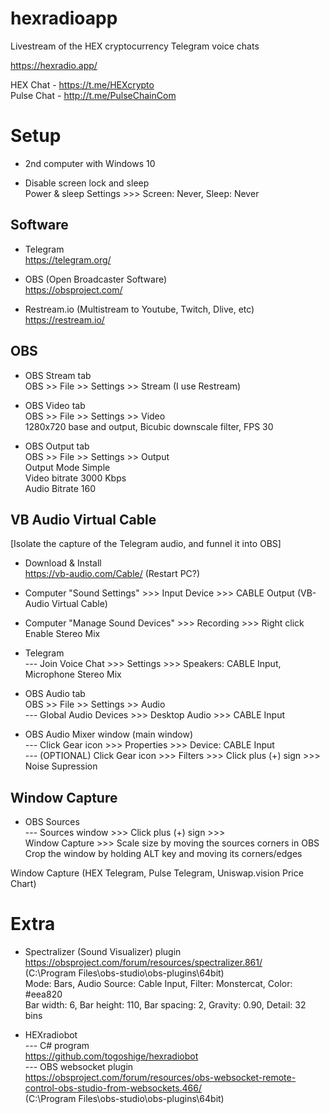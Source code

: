 # hexradioapp
Livestream of the HEX cryptocurrency Telegram voice chats

https://hexradio.app/

HEX Chat - https://t.me/HEXcrypto    
Pulse Chat - http://t.me/PulseChainCom

# Setup

- 2nd computer with Windows 10

- Disable screen lock and sleep   
Power & sleep Settings >>> Screen: Never,  Sleep: Never

## Software

- Telegram   
https://telegram.org/   

- OBS (Open Broadcaster Software)   
https://obsproject.com/   

- Restream.io (Multistream to Youtube, Twitch, Dlive, etc)   
https://restream.io/   

## OBS

- OBS Stream tab    
OBS >> File >> Settings >> Stream (I use Restream)    

- OBS Video tab   
OBS >> File >> Settings >> Video   
1280x720 base and output, Bicubic downscale filter, FPS 30   

- OBS Output tab   
OBS >> File >> Settings >> Output   
Output Mode Simple   
Video bitrate 3000 Kbps   
Audio Bitrate 160   

## VB Audio Virtual Cable

[Isolate the capture of the Telegram audio, and funnel it into OBS] 

- Download & Install   
https://vb-audio.com/Cable/ (Restart PC?)   

- Computer "Sound Settings" >>> Input Device >>> CABLE Output (VB-Audio Virtual Cable)   

- Computer "Manage Sound Devices" >>> Recording >>> Right click Enable Stereo Mix   

- Telegram    
--- Join Voice Chat >>> Settings >>> Speakers: CABLE Input, Microphone Stereo Mix   

- OBS Audio tab   
OBS >> File >> Settings >> Audio   
--- Global Audio Devices >>> Desktop Audio >>> CABLE Input   

- OBS Audio Mixer window (main window)   
--- Click Gear icon >>> Properties >>> Device: CABLE Input   
--- (OPTIONAL) Click Gear icon >>> Filters >>> Click plus (+) sign >>> Noise Supression   

## Window Capture

- OBS Sources   
--- Sources window >>> Click plus (+) sign >>>    
Window Capture >>> Scale size by moving the sources corners in OBS   
Crop the window by holding ALT key and moving its corners/edges  

Window Capture (HEX Telegram, Pulse Telegram, Uniswap.vision Price Chart)   

# Extra

- Spectralizer (Sound Visualizer) plugin   
https://obsproject.com/forum/resources/spectralizer.861/   
(C:\Program Files\obs-studio\obs-plugins\64bit)   
Mode: Bars, Audio Source: Cable Input, Filter:  Monstercat, Color: #eea820   
Bar width: 6, Bar height: 110, Bar spacing: 2, Gravity: 0.90, Detail: 32 bins   

- HEXradiobot   
--- C# program   
https://github.com/togoshige/hexradiobot    
--- OBS websocket plugin   
https://obsproject.com/forum/resources/obs-websocket-remote-control-obs-studio-from-websockets.466/   
(C:\Program Files\obs-studio\obs-plugins\64bit)   
